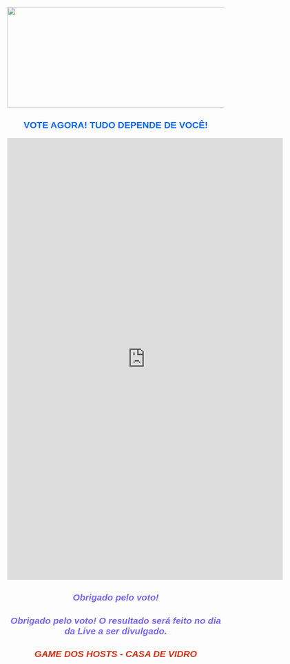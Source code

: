 <p style="text-align:center"><img alt="" height="233" src="https://brbluedfaq.files.wordpress.com/2020/12/20201207_194507.png" width="580" /></p>
<h2 style="text-align:center"><span style="color:#0066ff"><span style="font-family:verdana,geneva,sans-serif"><strong>VOTE AGORA! TUDO DEPENDE DE VOC&Ecirc;!</strong></span></span></h2>

<iframe src="https://docs.google.com/forms/d/e/1FAIpQLScg428qHgOoi9sN7ku1wS9B9gslyRSq1YrKlOiSI3ddQ_gVOQ/viewform?embedded=true" width="640" height="1024" frameborder="0" marginheight="0" marginwidth="0">Carregando…</iframe>

<h2 style="text-align:center"><em><span style="color:#7b64ff"><span style="font-family:verdana,geneva,sans-serif">Obrigado pelo voto!</span></span></em></h2><h2 style="text-align:center"><em><span style="color:#7b64ff"><span style="font-family:verdana,geneva,sans-serif">Obrigado pelo voto! O resultado será feito no dia da Live a ser divulgado.</span></span></em></h2>


<h2 style="text-align:center"><em><span style="color:#d33115"><span style="font-family:verdana,geneva,sans-serif">GAME DOS HOSTS - CASA DE VIDRO</span></span></em></h2>





